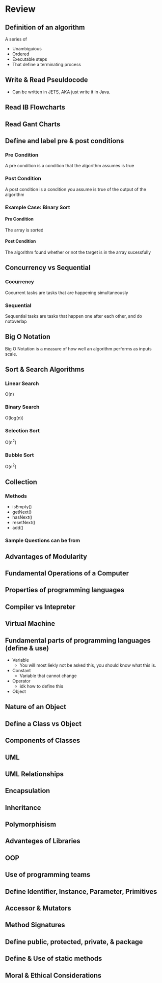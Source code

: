 # Review

## Definition of an algorithm
A series of 
* Unambiguious 
* Ordered
* Executable steps
* That define a terminating process


## Write & Read Pseuldocode
* Can be written in JETS, AKA just write it in Java.

## Read IB Flowcharts

## Read Gant Charts

## Define and label pre & post conditions
### Pre Condition
A pre condition is a condition that the algorithm assumes is true
### Post Condition
A post condition is a condition you assume is true of the output of the algorithm

### Example Case: Binary Sort
#### Pre Condition
The array is sorted
#### Post Condition
The algorithm found whether or not the target is in the array sucessfully 

## Concurrency vs Sequential
### Cocurrency
Cocurrent tasks are tasks that are happening simultaneously 

### Sequential
Sequential tasks are tasks that happen one after each other, and do notoverlap


## Big O Notation
Big O Notation is a measure of how well an algorithm performs as inputs scale.

## Sort & Search Algorithms
### Linear Search
O(n)
### Binary Search
O(log(n))
### Selection Sort
O(n<sup>2</sup>)
### Bubble Sort
O(n<sup>2</sup>)

## Collection
### Methods
* isEmpty()
* getNext()
* hasNext()
* resetNext()
* add()

### Sample Questions can be from

## Advantages of Modularity

## Fundamental Operations of a Computer

## Properties of programming languages

## Compiler vs Intepreter

## Virtual Machine

## Fundamental parts of programming languages (define & use)
* Variable
  * You will most liekly not be asked this, you should know what this is.
* Constant
  * Variable that cannot change
* Operator
  * idk how to define this
* Object

## Nature of an Object

## Define a Class vs Object

## Components of Classes

## UML

## UML Relationships

## Encapsulation

## Inheritance

## Polymorphisism

## Advanteges of Libraries

## OOP 

## Use of programming teams

## Define Identifier, Instance, Parameter, Primitives

## Accessor & Mutators

## Method Signatures

## Define public, protected, private, & package

## Define & Use of static methods

## Moral & Ethical Considerations